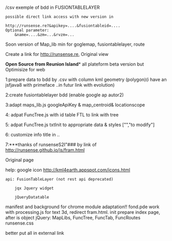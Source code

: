 /csv
	exemple of bdd in FUSIONTABLELAYER
	
	
	possible direct link access with new version in 
	
	http://runsense.re?&apikey=....&fusiontableid=....
	Optional parameter:
		&name=....&zm=...&rvzm=...
		
Soon version of Map_lib min for 
	goglemap, fusiontablelayer, route
	
Create a link for http://runsense.re, Original view

**Open Source from Reunion Island***
all plateform beta version but Optimisize for web

1:prepare data to bdd by .csv with column kml geometry (polygon)(i have an jsfjava8 with primeface ..in futur link with evolution)

2:create fusiontablelayer bdd (enable google ap autor2)

3:adapt maps_lib.js googleApiKey & map_centroid& locationscope

4: adpat FuncTree.js with id table FTL to link with tree

5: adpat FuncTree.js txtInit to appropriate data & styles ["","to modify"]

6: customize info title in ..

7:***thanks of runsenseS2I"### by link of http://runsense.github.io/js/fram.html  

Original page

help: google icon http://kml4earth.appspot.com/icons.html

	api: FusionTableLayer (not rest api deprecated)
	
		jqx Jquery widget
		
		jQueryDatatable
		


manifest and background for chrome module adaptation!!
fond.pde work with processing.js for text 3d, redirect fram.html.
init prepare index page,
after is object jQuery:
 MapLibs, FuncTree, FuncTab, FuncRoutes
 runsense.css

better put all in external link
